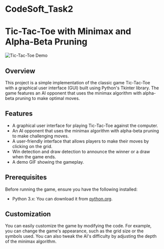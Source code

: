 # CodeSoft_Task2
# Tic-Tac-Toe with Minimax and Alpha-Beta Pruning

![Tic-Tac-Toe Demo](demo.gif)

## Overview

This project is a simple implementation of the classic game Tic-Tac-Toe with a graphical user interface (GUI) built using Python's Tkinter library. The game features an AI opponent that uses the minimax algorithm with alpha-beta pruning to make optimal moves.

## Features

- A graphical user interface for playing Tic-Tac-Toe against the computer.
- An AI opponent that uses the minimax algorithm with alpha-beta pruning to make challenging moves.
- A user-friendly interface that allows players to make their moves by clicking on the grid.
- Win detection and draw detection to announce the winner or a draw when the game ends.
- A demo GIF showing the gameplay.

## Prerequisites

Before running the game, ensure you have the following installed:

- Python 3.x: You can download it from [python.org](https://www.python.org/downloads/).

## Customization
You can easily customize the game by modifying the code. For example, you can change the game's appearance, such as the grid size or the symbols used. You can also tweak the AI's difficulty by adjusting the depth of the minimax algorithm.

